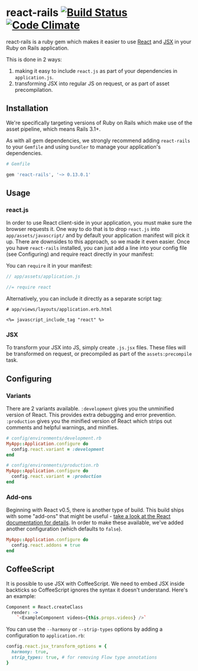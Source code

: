 # react-rails [![Build Status](https://travis-ci.org/reactjs/react-rails.png)](https://travis-ci.org/reactjs/react-rails) [![Code Climate](https://codeclimate.com/github/reactjs/react-rails.png)](https://codeclimate.com/github/reactjs/react-rails)

react-rails is a ruby gem which makes it easier to use [React](http://facebook.github.io/react/) and [JSX](http://facebook.github.io/react/docs/jsx-in-depth.html) in your Ruby on Rails application.

This is done in 2 ways:

1. making it easy to include `react.js` as part of your dependencies in `application.js`.
2. transforming JSX into regular JS on request, or as part of asset precompilation.


## Installation

We're specifically targeting versions of Ruby on Rails which make use of the asset pipeline, which means Rails 3.1+.

As with all gem dependencies, we strongly recommend adding `react-rails` to your `Gemfile` and using `bundler` to manage your application's dependencies.

```ruby
# Gemfile

gem 'react-rails', '~> 0.13.0.1'
```


## Usage

### react.js

In order to use React client-side in your application, you must make sure the browser requests it. One way to do that is to drop `react.js` into `app/assets/javascript/` and by default your application manifest will pick it up. There are downsides to this approach, so we made it even easier. Once you have `react-rails` installed, you can just add a line into your config file (see Configuring) and require react directly in your manifest:

You can `require` it in your manifest:

```js
// app/assets/application.js

//= require react
```

Alternatively, you can include it directly as a separate script tag:

```erb
# app/views/layouts/application.erb.html

<%= javascript_include_tag "react" %>
```


### JSX

To transform your JSX into JS, simply create `.js.jsx` files. These files will be transformed on request, or precompiled as part of the `assets:precompile` task.


## Configuring

### Variants

There are 2 variants available. `:development` gives you the unminified version of React. This provides extra debugging and error prevention. `:production` gives you the minified version of React which strips out comments and helpful warnings, and minifies.

```ruby
# config/environments/development.rb
MyApp::Application.configure do
  config.react.variant = :development
end

# config/environments/production.rb
MyApp::Application.configure do
  config.react.variant = :production
end
```

### Add-ons

Beginning with React v0.5, there is another type of build. This build ships with some "add-ons" that might be useful - [take a look at the React documentation for details](http://facebook.github.io/react/docs/addons.html). In order to make these available, we've added another configuration (which defaults to `false`).

```ruby
MyApp::Application.configure do
  config.react.addons = true
end
```


## CoffeeScript

It is possible to use JSX with CoffeeScript. We need to embed JSX inside backticks so CoffeeScript ignores the syntax it doesn't understand. Here's an example:

```coffee
Component = React.createClass
  render: ->
    `<ExampleComponent videos={this.props.videos} />`
```
You can use the `--harmony` or `--strip-types` options by adding a configuration to `application.rb`:
```ruby
config.react.jsx_transform_options = {
  harmony: true,
  strip_types: true, # for removing Flow type annotations
}
```
